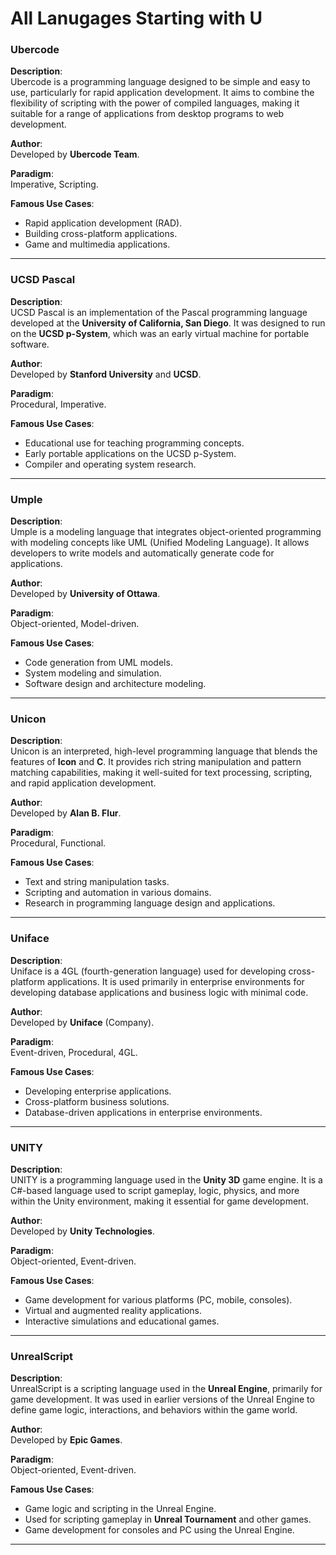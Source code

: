 # All Lanugages Starting with **U**

### **Ubercode**

**Description**:  
Ubercode is a programming language designed to be simple and easy to use, particularly for rapid application development. It aims to combine the flexibility of scripting with the power of compiled languages, making it suitable for a range of applications from desktop programs to web development.

**Author**:  
Developed by **Ubercode Team**.

**Paradigm**:  
Imperative, Scripting.

**Famous Use Cases**:  
- Rapid application development (RAD).
- Building cross-platform applications.
- Game and multimedia applications.

---

### **UCSD Pascal**

**Description**:  
UCSD Pascal is an implementation of the Pascal programming language developed at the **University of California, San Diego**. It was designed to run on the **UCSD p-System**, which was an early virtual machine for portable software.

**Author**:  
Developed by **Stanford University** and **UCSD**.

**Paradigm**:  
Procedural, Imperative.

**Famous Use Cases**:  
- Educational use for teaching programming concepts.
- Early portable applications on the UCSD p-System.
- Compiler and operating system research.

---

### **Umple**

**Description**:  
Umple is a modeling language that integrates object-oriented programming with modeling concepts like UML (Unified Modeling Language). It allows developers to write models and automatically generate code for applications.

**Author**:  
Developed by **University of Ottawa**.

**Paradigm**:  
Object-oriented, Model-driven.

**Famous Use Cases**:  
- Code generation from UML models.
- System modeling and simulation.
- Software design and architecture modeling.

---

### **Unicon**

**Description**:  
Unicon is an interpreted, high-level programming language that blends the features of **Icon** and **C**. It provides rich string manipulation and pattern matching capabilities, making it well-suited for text processing, scripting, and rapid application development.

**Author**:  
Developed by **Alan B. Flur**.

**Paradigm**:  
Procedural, Functional.

**Famous Use Cases**:  
- Text and string manipulation tasks.
- Scripting and automation in various domains.
- Research in programming language design and applications.

---

### **Uniface**

**Description**:  
Uniface is a 4GL (fourth-generation language) used for developing cross-platform applications. It is used primarily in enterprise environments for developing database applications and business logic with minimal code.

**Author**:  
Developed by **Uniface** (Company).

**Paradigm**:  
Event-driven, Procedural, 4GL.

**Famous Use Cases**:  
- Developing enterprise applications.
- Cross-platform business solutions.
- Database-driven applications in enterprise environments.

---

### **UNITY**

**Description**:  
UNITY is a programming language used in the **Unity 3D** game engine. It is a C#-based language used to script gameplay, logic, physics, and more within the Unity environment, making it essential for game development.

**Author**:  
Developed by **Unity Technologies**.

**Paradigm**:  
Object-oriented, Event-driven.

**Famous Use Cases**:  
- Game development for various platforms (PC, mobile, consoles).
- Virtual and augmented reality applications.
- Interactive simulations and educational games.

---

### **UnrealScript**

**Description**:  
UnrealScript is a scripting language used in the **Unreal Engine**, primarily for game development. It was used in earlier versions of the Unreal Engine to define game logic, interactions, and behaviors within the game world.

**Author**:  
Developed by **Epic Games**.

**Paradigm**:  
Object-oriented, Event-driven.

**Famous Use Cases**:  
- Game logic and scripting in the Unreal Engine.
- Used for scripting gameplay in **Unreal Tournament** and other games.
- Game development for consoles and PC using the Unreal Engine.

---
